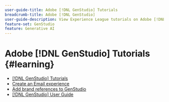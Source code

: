 ```yaml
---
user-guide-title: Adobe [!DNL GenStudio] Tutorials
breadcrumb-title: Adobe [!DNL GenStudio]
user-guide-description: View Experience League tutorials on Adobe [!DNL GenStudio], an end-to-end solution to accelerate and simplify your content supply chain with generative AI and intelligent automation.
feature-set: GenStudio
feature: Generative AI
---
```


# Adobe [!DNL GenStudio] Tutorials {#learning}

+ [[!DNL GenStudio] Tutorials](tutorials.md)
+ [Create an Email experience](create-email-experience.md)
+ [Add brand references to GenStudio](add-references.md)
+ [[!DNL GenStudio] User Guide](https://experienceleague-review.corp.adobe.com/docs/genstudio/user-guide/home.html)
